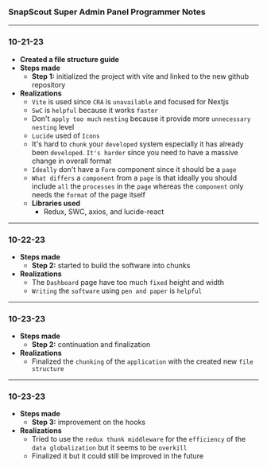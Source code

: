 ### SnapScout Super Admin Panel Programmer Notes

---

### 10-21-23

- **Created a file structure guide**
- **Steps made**
  - **Step 1:** initialized the project with vite and linked to the new github repository
- **Realizations**
  - `Vite` is used since `CRA` is `unavailable` and focused for Nextjs
  - `SwC` is `helpful` because it works `faster`
  - Don't `apply too much` `nesting` because it provide more `unnecessary nesting` level
  - `Lucide` used of `Icons`
  - It's hard to `chunk` your `developed` system especially it has already been `developed`. `It's harder` since you need to have a massive change in overall format
  - `Ideally` don't have a `Form` component since it should be a `page`
  - `What differs` a `component` from a `page` is that ideally you should include `all` the `processes` in the `page` whereas the `component` only needs the `format` of the page itself
  - **Libraries used**
    - Redux, SWC, axios, and lucide-react

---

### 10-22-23

- **Steps made**
  - **Step 2:** started to build the software into chunks
- **Realizations**
  - The `Dashboard` page have too much `fixed` height and width
  - `Writing` the `software` using `pen and paper` is `helpful`

---

### 10-23-23

- **Steps made**
  - **Step 2:** continuation and finalization
- **Realizations**
  - Finalized the `chunking` of the `application` with the created new `file structure`

---

### 10-23-23

- **Steps made**
  - **Step 3:** improvement on the hooks
- **Realizations**
  - Tried to use the `redux thunk middleware` for the `efficiency` of the `data globalization` but it seems to be `overkill`
  - Finalized it but it could still be improved in the future
